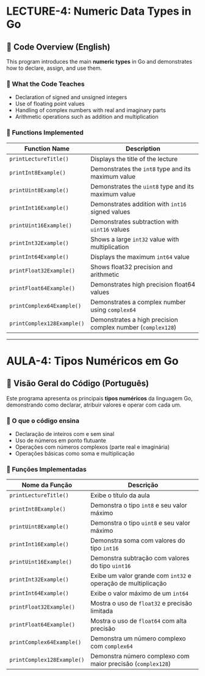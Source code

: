 # LECTURE-4: Numeric Data Types in Go

## 📘 Code Overview (English)

This program introduces the main **numeric types** in Go and demonstrates how to declare, assign, and use them.

### 🔹 What the Code Teaches

- Declaration of signed and unsigned integers
- Use of floating point values
- Handling of complex numbers with real and imaginary parts
- Arithmetic operations such as addition and multiplication

### 🔹 Functions Implemented

| Function Name              | Description                                               |
|----------------------------|-----------------------------------------------------------|
| `printLectureTitle()`      | Displays the title of the lecture                         |
| `printInt8Example()`       | Demonstrates the `int8` type and its maximum value        |
| `printUint8Example()`      | Demonstrates the `uint8` type and its maximum value       |
| `printInt16Example()`      | Demonstrates addition with `int16` signed values          |
| `printUint16Example()`     | Demonstrates subtraction with `uint16` values             |
| `printInt32Example()`      | Shows a large `int32` value with multiplication           |
| `printInt64Example()`      | Displays the maximum `int64` value                        |
| `printFloat32Example()`    | Shows float32 precision and arithmetic                    |
| `printFloat64Example()`    | Demonstrates high precision float64 values                |
| `printComplex64Example()`  | Demonstrates a complex number using `complex64`           |
| `printComplex128Example()` | Demonstrates a high precision complex number (`complex128`)|

---

# AULA-4: Tipos Numéricos em Go

## 📘 Visão Geral do Código (Português)

Este programa apresenta os principais **tipos numéricos** da linguagem Go, demonstrando como declarar, atribuir valores e operar com cada um.

### 🔹 O que o código ensina

- Declaração de inteiros com e sem sinal
- Uso de números em ponto flutuante
- Operações com números complexos (parte real e imaginária)
- Operações básicas como soma e multiplicação

### 🔹 Funções Implementadas

| Nome da Função               | Descrição                                                   |
|------------------------------|--------------------------------------------------------------|
| `printLectureTitle()`        | Exibe o título da aula                                       |
| `printInt8Example()`         | Demonstra o tipo `int8` e seu valor máximo                   |
| `printUint8Example()`        | Demonstra o tipo `uint8` e seu valor máximo                  |
| `printInt16Example()`        | Demonstra soma com valores do tipo `int16`                   |
| `printUint16Example()`       | Demonstra subtração com valores do tipo `uint16`             |
| `printInt32Example()`        | Exibe um valor grande com `int32` e operação de multiplicação|
| `printInt64Example()`        | Exibe o valor máximo de um `int64`                           |
| `printFloat32Example()`      | Mostra o uso de `float32` e precisão limitada                |
| `printFloat64Example()`      | Mostra o uso de `float64` com alta precisão                  |
| `printComplex64Example()`    | Demonstra um número complexo com `complex64`                 |
| `printComplex128Example()`   | Demonstra número complexo com maior precisão (`complex128`)  |
